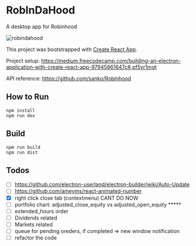 # RobInDaHood
A desktop app for Robinhood

![robindahood](http://i.imgur.com/UYlM9FL.png)

This project was bootstrapped with [Create React App](https://github.com/facebookincubator/create-react-app).

Project setup: https://medium.freecodecamp.com/building-an-electron-application-with-create-react-app-97945861647c#.pf5yr1mgt

API reference: https://github.com/sanko/Robinhood

## How to Run
```shell
npm install
npm run dev
```

## Build
```shell
npm run build
npm run dist
```

## Todos
- [ ] https://github.com/electron-userland/electron-builder/wiki/Auto-Update
- [ ] https://github.com/ameyms/react-animated-number
- [x] right click close tab (contextmenu) CANT DO NOW
- [ ] portfolio chart: adjusted_close_equity vs adjusted_open_equity *****
- [ ] extended_hours order
- [ ] Dividends related
- [ ] Markets related
- [ ] queue for pending oreders, if completed => new window notification
- [ ] refactor the code
